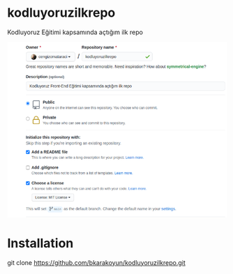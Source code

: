 # kodluyoruzilkrepo
Kodluyoruz Eğitimi kapsamında açtığım ilk repo

![lorem picsum picture](https://github.com/Kodluyoruz/taskforce/raw/main/git/odev1/figures/github.png)

# Installation

git clone https://github.com/bkarakoyun/kodluyoruzilkrepo.git  



